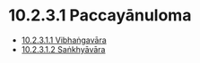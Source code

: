 

# 10.2.3.1 Paccayānuloma

* [10.2.3.1.1 Vibhaṅgavāra](10.2.3.1/10.2.3.1.1.md)
* [10.2.3.1.2 Saṅkhyāvāra](10.2.3.1/10.2.3.1.2.md)



